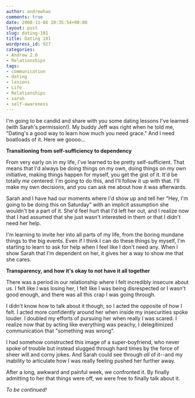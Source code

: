 ```yaml
---
author: andrewhao
comments: true
date: 2008-11-06 10:35:54+00:00
layout: post
slug: dating-101
title: Dating 101
wordpress_id: 927
categories:
- Andrew 2.0
- Relationships
tags:
- communication
- dating
- lessons
- Life
- Relationships
- sarah
- self-awareness
---
```


I'm going to be candid and share with you some dating lessons I've learned (with Sarah's permission!). My buddy Jeff was right when he told me, "Dating's a good way to learn how much you need grace." And I need boatloads of it. Here we goooo...

**Transitioning from self-sufficiency to dependency**

From very early on in my life, I've learned to be pretty self-sufficient. That means that I'd always be doing things on my own, doing things on my own initiative, making things happen for myself, you get the gist of it. It'd be totally _me_ centered: I'm going to do this, and I'll follow it up with that. I'll make my own decisions, and you can ask me about how it was afterwards.

Sarah and I have had our moments where I'd show up and tell her "Hey, I'm going to be doing this on Saturday" with an implicit assumption she wouldn't be a part of it. She'd feel hurt that I'd left her out, and I realize now that I had assumed that she just wasn't interested in them or that I didn't need her help.

I'm learning to invite her into all parts of my life, from the boring mundane things to the big events. Even if I think I can do these things by myself, I'm starting to learn to ask for help when I feel like I don't need any. When I show Sarah that I'm dependent on her, it gives her a way to show me that she cares.

**Transparency, and how it's okay to not have it all together**

There was a period in our relationship where I felt incredibly insecure about us. I felt like I was losing her, I felt like I was being disrespected or I wasn't good enough, and there was all this crap I was going through.

I didn't know how to talk about it though, so I acted the opposite of how I felt. I acted more confidently around her when inside my insecurities spoke louder. I doubled my efforts of pursuing her when really I was scared. I realize now that by acting like everything was peachy, I delegitimized communication that "something was wrong".

I had somehow constructed this image of a super-boyfriend, who never spoke of trouble but instead slugged through hard times by the force of sheer will and corny jokes. And Sarah could see through _all_ of it--and my inability to articulate how I was really feeling pushed her further away.

After a long, awkward and painful week, we confronted it. By finally admitting to her that things were off, we were free to finally talk about it.

_To be continued!_
